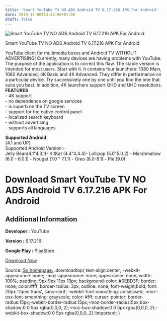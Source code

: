 ```yaml
---
title: 'Smart YouTube TV NO ADS Android TV 6.17.216 APK For Android'
date: 2019-12-06T14:42:00+01:00
draft: false
---
```


![Smart YouTube TV NO ADS Android TV 6.17.216 APK For Android](https://i0.wp.com/apkhome.net/wp-content/uploads/2019/12/Smart-YouTube-TV-NO-ADS-Android-TV-v6.17.216-APK.png "Smart YouTube TV NO ADS Android TV 6.17.216 APK For Android")

  

Smart YouTube TV NO ADS Android TV 6.17.216 APK For Android

YouTube client for multimedia boxes and Android TV WITHOUT ADVERTISING! Currently, many devices are having problems with YouTube. The purpose of the application is to correct this flaw. The stable version is intended for most users. Start with it. It contains four launchers: 1080 Main, 1080 Advanced, 4K Basic and 4K Advanced. They differ in performance on a particular device. Try successively one by one until you find the one that suits you best. In addition, 4K launchers support QHD and UHD resolutions.  
**FEATURES**  
\- 4K support  
\- no dependence on google services  
\- is superb on the TV screen  
\- support for the native control panel  
\- localized search keyboard  
\- without advertising  
\- supports all languages

**Supported Android**  
{4.1 and UP}  
Supported Android Version:-  
Jelly Bean(4.1"4.3.1)- KitKat (4.4"4.4.4)- Lollipop (5.0"5.0.2) - Marshmallow (6.0 - 6.0.1) - Nougat (7.0 " 7.1.1) - Oreo (8.0-8.1) - Pie (9.0)

Download Smart YouTube TV NO ADS Android TV 6.17.216 APK For Android
====================================================================

Additional Information
----------------------

**Developer :** YouTube

**Version :** 6.17.216

**Google Play :** PlayStore

  

[Download Now](https://store4app.co/post/smart-youtube-tv-no-ads-android-tv-6-17-216-apk-for-android_1575201381)

  
Source: [Go homepage.](https://store4app.co/post/smart-youtube-tv-no-ads-android-tv-6-17-216-apk-for-android_1575201381) .downloadtop{ text-align:center; -webkit-appearance: none; -moz-appearance: none; appearance: none; width: 100%; padding: 9px 9px 11px 13px; background-color: #0EBD3F; border: none; color:#fff; border-radius: 3px; outline: none; font-weight;bold; font: 20px 'Open Sans', sans-serif; -webkit-font-smoothing: antialiased; -moz-osx-font-smoothing: grayscale; color: #fff; cursor: pointer; border-radius:15px;-webkit-border-radius:15px;-moz-border-radius:5px;box-shadow:0 0 5px rgba(0,0,0,.2);-moz-box-shadow:0 0 5px rgba(0,0,0,.2);-webkit-box-shadow:0 0 5px rgba(0,0,0,.2) !important; }